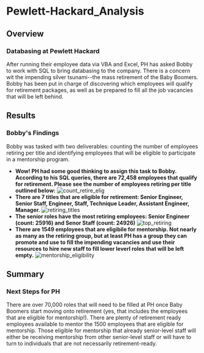 # Pewlett-Hackard_Analysis
## Overview
### Databasing at Pewlett Hackard
After running their employee data via VBA and Excel, PH has asked Bobby to work with SQL to bring databasing to the company. There is a concern wit the impending silver tsunami--the mass retirement of the Baby Boomers. Bobby has been put in charge of discovering which employees will qualify for retirement packages, as well as be prepared to fill all the job vacancies that will be left behind. 
## Results
### Bobby's Findings
Bobby was tasked with two deliverables: counting the number of employees retiring per title and identifying employees that will be eligible to participate in a mentorship program.
- **Wow! PH had some good thinking to assign this task to Bobby. According to his SQL queries, there are 72,458 employees that qualify for retirement. Please see the number of employees retiring per title outlined below:**
![count_retire_elig](count_retire_elig.png)
- **There are 7 titles that are eligible for retirement: Senior Engineer, Senior Staff, Engineer, Staff, Technique Leader, Assistant Engineer, Manager.**
![retiring_titles](retiring_titles.png)
- **The senior roles have the most retiring employees: Senior Engineer (count: 25916) and Senor Staff (count: 24926)**
![top_retiring](top_retiring.png)
- **There are 1549 employees that are eligibile for mentorship. Not nearly as many as the retiring group, but at least PH has a group they can promote and use to fill the impending vacancies and use their resources to hire new staff to fill lower leverl roles that will be left empty.**
![mentorship_eligibility](mentorship_eligibility.png)
## Summary
### Next Steps for PH
There are over 70,000 roles that will need to be filled at PH once Baby Boomers start moving onto retirement (yes, that includes the employees that are eligible for mentorship!). There are plenty of retirement ready employees available to mentor the 1500 employees that are eligible for mentorship. Those eligible for mentorship that already senior-level staff will either be receiving mentorship from other senior-level staff or will have to turn to individuals that are not necessarily retirement-ready.
